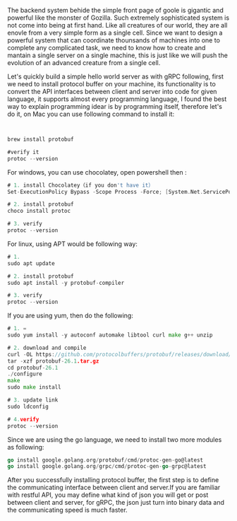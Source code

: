 The backend system behide the simple front page of goole is gigantic and powerful like the monster of Gozilla. Such extremely sophisticated system is not come into being at first hand.
Like all creatures of our world, they are all enovle from a very simple form as a single cell. Since we want to design a powerful system that can coordinate thounsands of machines into
one to complete any complicated task, we need to know how to create and mantain a single server on a single machine, this is just like we will push the evolution of an advanced creature from a single cell.

Let's quickly build a simple hello world server as with gRPC following, first we need to install protocol buffer on your machine, its 
functionality is to convert the API interfaces between client and server into code for given language, it supports almost every programming
language, I found the best way to explain programming idear is by programming itself, therefore let's do it, on Mac you can use following
command to install it:

```go


brew install protobuf

#verify it
protoc --version
```

For windows, you can use chocolatey, open powershell then :
```go
# 1. install Chocolatey（if you don't have it）
Set-ExecutionPolicy Bypass -Scope Process -Force; [System.Net.ServicePointManager]::SecurityProtocol = [System.Net.ServicePointManager]::SecurityProtocol -bor 3072; iex ((New-Object System.Net.WebClient).DownloadString('https://community.chocolatey.org/install.ps1'))

# 2. install protobuf
choco install protoc

# 3. verify
protoc --version
```

For linux, using APT would be following way:
```go
# 1.
sudo apt update

# 2. install protobuf
sudo apt install -y protobuf-compiler

# 3. verify
protoc --version
```

If you are using yum, then do the following:
```go
# 1. =
sudo yum install -y autoconf automake libtool curl make g++ unzip

# 2. download and compile
curl -OL https://github.com/protocolbuffers/protobuf/releases/download/v26.1/protobuf-26.1.tar.gz
tar -xzf protobuf-26.1.tar.gz
cd protobuf-26.1
./configure
make
sudo make install

# 3. update link
sudo ldconfig

# 4.verify
protoc --version

```

Since we are using the go language, we need to install two more modules as following:
```go
go install google.golang.org/protobuf/cmd/protoc-gen-go@latest
go install google.golang.org/grpc/cmd/protoc-gen-go-grpc@latest
```

After you successfully installing protocol buffer, the first step is to define the communicating interface between client and server.If you
are familiar with restful API, you may define what kind of json you will get or post between client and server, for gRPC, the json just turn
into binary data and the communicating speed is much faster.

